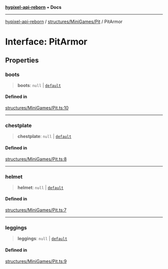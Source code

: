 [**hypixel-api-reborn**](../../../../README.md) • **Docs**

***

[hypixel-api-reborn](../../../../modules.md) / [structures/MiniGames/Pit](../README.md) / PitArmor

# Interface: PitArmor

## Properties

### boots

> **boots**: `null` \| [`default`](../../PitInventoryItem/classes/default.md)

#### Defined in

[structures/MiniGames/Pit.ts:10](https://github.com/Kathund/REBORN-docs-TEST/blob/226e7f6a62bb6bca87ef0828ac84e9098d59f860/src/structures/MiniGames/Pit.ts#L10)

***

### chestplate

> **chestplate**: `null` \| [`default`](../../PitInventoryItem/classes/default.md)

#### Defined in

[structures/MiniGames/Pit.ts:8](https://github.com/Kathund/REBORN-docs-TEST/blob/226e7f6a62bb6bca87ef0828ac84e9098d59f860/src/structures/MiniGames/Pit.ts#L8)

***

### helmet

> **helmet**: `null` \| [`default`](../../PitInventoryItem/classes/default.md)

#### Defined in

[structures/MiniGames/Pit.ts:7](https://github.com/Kathund/REBORN-docs-TEST/blob/226e7f6a62bb6bca87ef0828ac84e9098d59f860/src/structures/MiniGames/Pit.ts#L7)

***

### leggings

> **leggings**: `null` \| [`default`](../../PitInventoryItem/classes/default.md)

#### Defined in

[structures/MiniGames/Pit.ts:9](https://github.com/Kathund/REBORN-docs-TEST/blob/226e7f6a62bb6bca87ef0828ac84e9098d59f860/src/structures/MiniGames/Pit.ts#L9)
